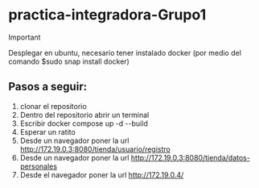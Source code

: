# practica-integradora-Grupo1

> [!IMPORTANT]
> Desplegar en ubuntu, necesario tener instalado docker (por medio del comando $sudo snap install docker)

## Pasos a seguir:
1. clonar el repositorio
2. Dentro del repositorio abrir un terminal
3. Escribir docker compose up -d --build
4. Esperar un ratito
5. Desde un navegador poner la url http://172.19.0.3:8080/tienda/usuario/registro
6. Desde un navegador poner la url http://172.19.0.3:8080/tienda/datos-personales
7. Desde el navegador poner la url http://172.19.0.4/
